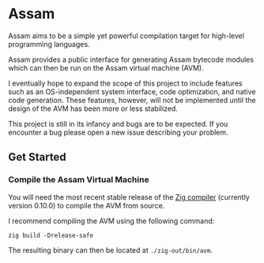 # Assam

Assam aims to be a simple yet powerful compilation target for high-level programming languages.

Assam provides a public interface for generating Assam bytecode modules which can then be run on the Assam virtual
machine (AVM).

I eventually hope to expand the scope of this project to include features such as an OS-independent system interface,
code optimization, and native code generation. These features, however, will not be implemented until the design of the
AVM has been more or less stabilized.

This project is still in its infancy and bugs are to be expected. If you encounter a bug please open a new issue
describing your problem.

## Get Started

### Compile the Assam Virtual Machine

You will need the most recent stable release of the [Zig compiler](https://ziglang.org/download/)
(currently version 0.10.0) to compile the AVM from source.

I recommend compiling the AVM using the following command:

```
zig build -Drelease-safe
```

The resulting binary can then be located at `./zig-out/bin/avm`.
